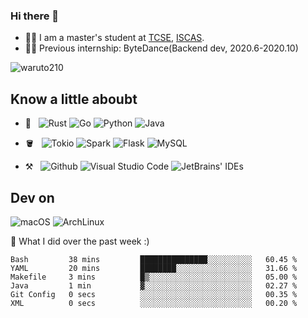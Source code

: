 ### Hi there 👋

- 👨‍🎓 I am a master's student at [TCSE](http://www.tcse.cn), [ISCAS](http://www.iscas.ac.cn).
- 👨‍💻 Previous internship: ByteDance(Backend dev, 2020.6-2020.10)

<img src="https://komarev.com/ghpvc/?username=waruto210" alt="waruto210" />


## Know a little aboubt

- 📖 &nbsp;
  ![Rust](https://img.shields.io/badge/Rust-000000?style=for-the-badge&logo=rust&logoColor=white)
  ![Go](https://img.shields.io/badge/Go-00ADD8?style=for-the-badge&logo=go&logoColor=white)
  ![Python](https://img.shields.io/badge/Python-3776AB?style=for-the-badge&logo=python&logoColor=white)
  ![Java](https://img.shields.io/badge/Java-ED8B00?style=for-the-badge&logo=java&logoColor=white)

- 🪣 &nbsp;
  ![Tokio](https://img.shields.io/badge/-Tokio-black?style=for-the-badge&logo=appveyor)
  ![Spark](https://img.shields.io/badge/-Spark-black?style=for-the-badge&logo=appwrite)
  ![Flask](https://img.shields.io/badge/Flask-000000?style=for-the-badge&logo=flask&logoColor=white)
  ![MySQL](https://img.shields.io/badge/MySQL-00000F?style=for-the-badge&logo=mysql&logoColor=white)

- ⚒️ &nbsp;
  ![Github](https://img.shields.io/badge/GitHub-100000?style=for-the-badge&logo=github&logoColor=white)
  ![Visual Studio Code](https://img.shields.io/badge/-Visual%20Studio%20Code-333333?style=for-the-badge&logo=visual-studio-code&logoColor=007ACC)
  ![JetBrains' IDEs](https://img.shields.io/badge/-JetBrains'%20IDEs-333333?style=for-the-badge)

## Dev on
![macOS](https://img.shields.io/badge/-macOS-black?style=for-the-badge&logo=Apple)
![ArchLinux](https://img.shields.io/badge/Arch_Linux-1793D1?style=for-the-badge&logo=arch-linux&logoColor=white)

🔭 What I did over the past week :)

<!--START_SECTION:waka-->

```text
Bash         38 mins         ███████████████░░░░░░░░░░   60.45 %
YAML         20 mins         ████████░░░░░░░░░░░░░░░░░   31.66 %
Makefile     3 mins          █▒░░░░░░░░░░░░░░░░░░░░░░░   05.00 %
Java         1 min           ▓░░░░░░░░░░░░░░░░░░░░░░░░   02.27 %
Git Config   0 secs          ░░░░░░░░░░░░░░░░░░░░░░░░░   00.35 %
XML          0 secs          ░░░░░░░░░░░░░░░░░░░░░░░░░   00.20 %
```

<!--END_SECTION:waka-->

